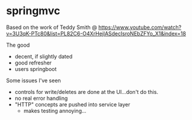 # springmvc

Based on the work of Teddy Smith @ https://www.youtube.com/watch?v=3U3qK-PTc80&list=PL82C6-O4XrHejlASdecIsroNEbZFYo_X1&index=18

The good
- decent, if slightly dated
- good refresher
- users springboot

Some issues I've seen
- controls for write/deletes are done at the UI...don't do this.
- no real error handling
- "HTTP" concepts are pushed into service layer
  - makes testing annoying...